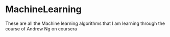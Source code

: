 # MachineLearning
These are all the Machine learning algorithms that I am learning through the course of Andrew Ng on coursera
